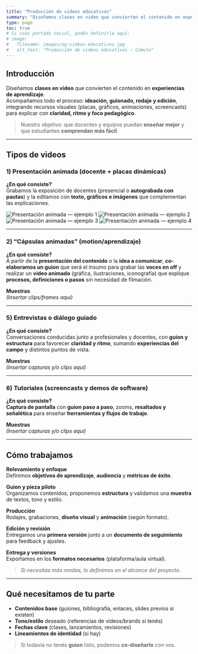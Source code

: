 ```yaml
---
title: "Producción de videos educativos"
summary: "Diseñamos clases en video que convierten el contenido en experiencias de aprendizaje. Ideación, guionado, rodaje y edición con foco pedagógico."
type: page
toc: true
# Si usás portada social, podés definirla aquí:
# image:
#   filename: images/og-videos-educativos.jpg
#   alt_text: "Producción de videos educativos — Cúmulo"
---
```


## Introducción

Diseñamos **clases en video** que convierten el contenido en **experiencias de aprendizaje**.  
Acompañamos todo el proceso: **ideación, guionado, rodaje y edición**, integrando recursos visuales (placas, gráficos, animaciones, screencasts) para explicar con **claridad, ritmo y foco pedagógico**.

> Nuestro objetivo: que docentes y equipos puedan **enseñar mejor** y que estudiantes **comprendan más fácil**.

---

## Tipos de videos

### 1) Presentación animada (docente + placas dinámicas)

**¿En qué consiste?**  
Grabamos la exposición de docentes (presencial o **autograbada con pautas**) y la editamos con **texto, gráficos e imágenes** que complementan las explicaciones.

<div class="grid grid-cols-1 md:grid-cols-2 gap-6 my-6">
  <img src="videopresentacion2.png" alt="Presentación animada — ejemplo 1" class="w-full h-auto rounded-xl shadow-md">
  <img src="videopresentacion3.png" alt="Presentación animada — ejemplo 2" class="w-full h-auto rounded-xl shadow-md">
  <img src="videopresentacion5.png" alt="Presentación animada — ejemplo 3" class="w-full h-auto rounded-xl shadow-md">
  <img src="videopresentacion1.png" alt="Presentación animada — ejemplo 4" class="w-full h-auto rounded-xl shadow-md">
</div>

---

### 2) “Cápsulas animadas” (motion/aprendizaje)

**¿En qué consiste?**  
A partir de la **presentación del contenido** o la **idea a comunicar**, **co-elaboramos un guion** que será el insumo para grabar las **voces en off** y realizar un **video animado** (gráfica, ilustraciones, iconografía) que explique **procesos, definiciones o pasos** sin necesidad de filmación.

**Muestras**  
*(Insertar clips/frames aquí)*  
<!--
{{< youtube VIDEO_ID >}}
![Frames de animación](images/animado-frames.jpg)
-->

---

### 5) Entrevistas o diálogo guiado

**¿En qué consiste?**  
Conversaciones conducidas junto a profesionales y docentes, con **guion y estructura** para favorecer **claridad y ritmo**, sumando **experiencias del campo** y distintos puntos de vista.

**Muestras**  
*(Insertar capturas y/o clips aquí)*  
<!-- {{< vimeo VIDEO_ID >}} -->

---

### 6) Tutoriales (screencasts y demos de software)

**¿En qué consiste?**  
**Captura de pantalla** con **guion paso a paso**, zooms, **resaltados y señalética** para enseñar **herramientas y flujos de trabajo**.

**Muestras**  
*(Insertar capturas y/o clips aquí)*  
<!-- ![Screencast de ejemplo](images/screencast-01.png) -->

---

## Cómo trabajamos

**Relevamiento y enfoque**  
Definimos **objetivos de aprendizaje**, **audiencia** y **métricas de éxito**.

**Guion y pieza piloto**  
Organizamos contenidos, proponemos **estructura** y validamos una **muestra** de textos, tono y estilo.

**Producción**  
Rodajes, grabaciones, **diseño visual** y **animación** (según formato).

**Edición y revisión**  
Entregamos una **primera versión** junto a un **documento de seguimiento** para feedback y ajustes.

**Entrega y versiones**  
Exportamos en los **formatos necesarios** (plataforma/aula virtual).

> *Si necesitás más rondas, lo definimos en el alcance del proyecto.*

---

## Qué necesitamos de tu parte

- **Contenidos base** (guiones, bibliografía, enlaces, slides previos si existen)  
- **Tono/estilo** deseado (referencias de videos/brands si tenés)  
- **Fechas clave** (clases, lanzamientos, revisiones)  
- **Lineamientos de identidad** (si hay)

> Si todavía no tenés **guion** listo, podemos **co-diseñarlo** con vos.
